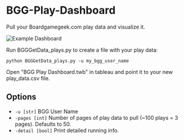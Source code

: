 # BGG-Play-Dashboard
Pull your Boardgamegeek.com play data and visualize it.

![Example Dashboard](https://github.com/Dubya850/BGG-Play-Dashboard/blob/master/dashboard_example.PNG)

Run BGGGetData_plays.py to create a file with your play data:

`python BGGGetData_plays.py -u my_bgg_user_name`

Open "BGG Play Dashboard.twb" in tableau and point it to your new play_data.csv file.

## Options
* `-u [str]`       BGG User Name
* `-pages [int]`   Number of pages of play data to pull (~100 plays = 3 pages). Defaults to 50.
* `-detail [bool]` Print detailed running info.
